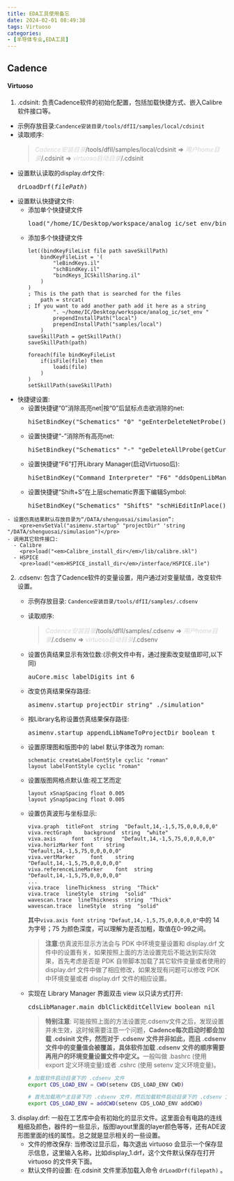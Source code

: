 ```yaml
---
title: EDA工具使用备忘
date: 2024-02-01 08:49:38
tags: Virtuoso
categories:
- [半导体专业,EDA工具]
---
```


## Cadence
#### Virtuoso
1. .cdsinit: 负责Cadence软件的初始化配置，包括加载快捷方式、嵌入Calibre软件接口等。
<!--more-->
   - 示例存放目录:```Candence安装目录/tools/dfII/samples/local/cdsinit```
   - 读取顺序: 
        > *<font color="#d3d3d3">Cadence安装目录</font>*/tools/dfII/samples/local/cdsinit => *<font color="#d3d3d3">用户home目录</font>*/.cdsinit => *<font color="#d3d3d3">virtuoso启动目录</font>*/.cdsinit
   - 设置默认读取的display.drf文件: 
        <pre>drLoadDrf(<em>filePath</em>)</pre>
   - 设置默认快捷键文件:
     - 添加单个快捷键文件
        <pre>load("/home/IC/Desktop/workspace/analog_ic/set_env/bindKeys_ICSkillSharing.il")</pre>
     - 添加多个快捷键文件
        ```skill
        let((bindKeyFileList file path saveSkillPath)
            bindKeyFileList = '(
                "leBindKeys.il"
                "schBindKey.il"
                "bindKeys_ICSkillSharing.il"
            )
        )
        ; This is the path that is searched for the files
            path = strcat(
        ; If you want to add another path add it here as a string
                ". ~/home/IC/Desktop/workspace/analog_ic/set_env "
                prependInstallPath("local")
                prependInstallPath("samples/local")
            )
        saveSkillPath = getSkillPath()
        saveSkillPath(path)

        foreach(file bindKeyFileList
            if(isFile(file) then
                loadi(file)
            )
        )
        setSkillPath(saveSkillPath)
        ```
   - 快捷键设置:
     - 设置快捷键“0”消除高亮net|按“0”后鼠标点击欲消除的net:
        <pre>hiSetBindKey("Schematics" "<Key>0" "geEnterDeleteNetProbe()")</pre>
     - 设置快捷键“-”消除所有高亮net: 
        <pre>hiSetBindkey("Schematics" "<Key>-" "geDeleteAllProbe(getCurrentWindow() t)")</pre>
     - 设置快捷键“F6”打开Library Manager(启动Virtuoso后):
        <pre>hiSetBindKey("Command Interpreter" "<Key>F6" "ddsOpenLibManager()")</pre>
     - 设置快捷键“Shift+S”在上层schematic界面下编辑Symbol:
        <pre>hiSetBindKey("Schematics" "Shift<Ket>S" "schHiEditInPlace()")</pre>
    - 设置仿真结果默认存放目录为“/DATA/shenguosai/simulasion”:
        <pre>envSetVal("asimenv.startup" "projectDir" 'string "/DATA/shenguosai/simulasion")</pre>
    - 调用其它软件接口:
      - Calibre
        <pre>load("<em>Calibre_install_dir</em>/lib/calibre.skl")
      - HSPICE
        <pre>load("<em>HSPICE_install_dir</em>/interface/HSPICE.ile")
2. .cdsenv: 包含了Cadence软件的变量设置，用户通过对变量赋值，改变软件设置。
   - 示例存放目录: ```Candence安装目录/tools/dfII/samples/.cdsenv```
   - 读取顺序: 
        > *<font color="#d3d3d3">Cadence安装目录</font>*/tools/dfII/samples/.cdsenv => *<font color="#d3d3d3">用户home目录</font>*/.cdsenv => *<font color="#d3d3d3">virtuoso启动目录</font>*/.cdsenv
   - 设置仿真结果显示有效位数:(示例文件中有，通过搜索改变赋值即可,以下同)
        <pre>auCore.misc labelDigits int 6</pre>
   - 改变仿真结果保存路径:
        <pre>asimenv.startup projectDir string" ./simulation"</pre>
   - 按Library名称设置仿真结果保存路径:
        <pre>asimenv.startup appendLibNameToProjectDir boolean t
   - 设置原理图和版图中的 label 默认字体改为 roman:
        ```skill
        schematic createLabelFontStyle cyclic "roman"
        layout labelFontStyle cyclic "roman"
        ```
   - 设置版图网格点默认值:视工艺而定
        ```skill
        layout xSnapSpacing float 0.005
        layout ySnapSpacing float 0.005
        ```
   - 设置仿真波形与坐标显示:
        ```skill
        viva.graph  titleFont  string  "Default,14,-1,5,75,0,0,0,0,0"
        viva.rectGraph    background  string  "white"
        viva.axis     font   string   "Default,14,-1,5,75,0,0,0,0,0"
        viva.horizMarker font    string   "Default,14,-1,5,75,0,0,0,0,0"
        viva.vertMarker     font    string   "Default,14,-1,5,75,0,0,0,0,0"
        viva.referenceLineMarker    font  string    "Default,14,-1,5,75,0,0,0,0,0"
        ...
        viva.trace  lineThickness  string  "Thick"
        viva.trace  lineStyle  string  "solid"
        wavescan.trace  lineThickness  string  "Thick"
        wavescan.trace  lineStyle  string  "solid"
        ```
        其中```viva.axis font string "Defaut,14,-1,5,75,0,0,0,0,0"```中的 14 为字号；75 为颜色深度，可以理解为是否加粗，取值在0-99之间。
        > <b>注意</b>:仿真波形显示方法会与 PDK 中环境变量设置和 display.drf 文件中的设置有关，如果按照上面的方法设置完后不能达到实际效果，首先考虑是否是 PDK 自带脚本加载了其它软件变量或者使用的 display.drf 文件中做了相应修改，如果发现有问题可以修改 PDK 中环境变量或者 display.drf 文件的相应设置。
   - 实现在 Library Manager 界面双击 view 以只读方式打开:
        <pre>cdsLibManager.main dblClickEditCellView boolean nil</pre>
        > <b>特别注意</b>: 可能按照上面的方法设置完.cdsenv文件之后，发现设置并未生效，这时候需要注意一个问题，<b>Cadence每次启动时都会加载 .cdsinit 文件，然而对于 .cdsenv 文件并非如此，而且 .cdsenv文件中的变量值会被覆盖，具体软件加载 .cdsenv 文件的顺序需要再用户的环境变量设置文件中定义。</b>一般叫做 .bashrc (使用 export 定义环境变量)或者 .cshrc (使用 setenv 定义环境变量)。

        ```bash
        # 加载软件启动目录下的 .cdsenv 文件
        export CDS_LOAD_ENV = CWD(setenv CDS_LOAD_ENV CWD)
        
        # 首先加载用户主目录下的 .cdsenv 文件，然后加载软件启动目录下的 .cdsenv 文件。
        export CDS_LOAD_ENV = addCWD(setenv CDS_LOAD_ENV addCWD)
        ```
3. display.drf: 一般在工艺库中会有初始化的显示文件。这里面会有电路的连线粗细及颜色，器件的一些显示，版图layout里面的layer颜色等等，还有ADE波形图里面的线的属性。总之就是显示相关的一些设置。
   - 文件的修改保存: 当修改过显示后，每次退出 virtuoso 会显示一个保存显示信息，这里输入名称，比如display_1.drf，这个文件默认保存在打开 virtuoso 的文件夹下面。
   - 默认文件的设置: 在.cdsinit 文件里添加载入命令 ```drLoadDrf(filepath)``` 。
